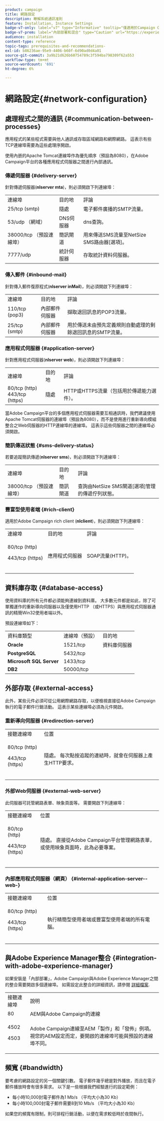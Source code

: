 ```yaml
---
product: campaign
title: 網路設定
description: 瞭解系統通訊准則
feature: Installation, Instance Settings
badge-v7-only: label="v7" type="Informative" tooltip="僅適用於Campaign Classic v7"
badge-v7-prem: label="內部部署和混合" type="Caution" url="https://experienceleague.adobe.com/docs/campaign-classic/using/installing-campaign-classic/architecture-and-hosting-models/hosting-models-lp/hosting-models.html?lang=zh-Hant" tooltip="僅適用於內部部署和混合部署"
audience: installation
content-type: reference
topic-tags: prerequisites-and-recommendations-
exl-id: b86236ae-95e9-4406-b60f-6d90ad0d4a01
source-git-commit: 3a9b21d626b60754789c3f594ba798309f62a553
workflow-type: tm+mt
source-wordcount: '691'
ht-degree: 6%

---
```


# 網路設定{#network-configuration}



## 處理程式之間的通訊 {#communication-between-processes}

應用程式的某些程式需要與他人通訊或存取區域網路和網際網路。 這表示有些TCP連線埠需要為這些處理序開啟。

使用內嵌的Apache Tomcat連線埠作為優先順序（預設為8080），在Adobe Campaign平台的各種應用程式伺服器之間進行內部通訊。

### 傳遞伺服器 {#delivery-server}

針對傳遞伺服器(**nlserver mta**)，則必須開啟下列連線埠：

<table> 
 <tbody> 
  <tr> 
   <td> 連線埠<br /> </td> 
   <td> 目的地<br /> </td> 
   <td> 評論<br /> </td> 
  </tr> 
  <tr> 
   <td> 25/tcp (smtp)<br /> </td> 
   <td> 隨處<br /> </td> 
   <td> 電子郵件廣播的SMTP流量。<br /> </td> 
  </tr> 
  <tr> 
   <td> 53/udp （網域）<br /> </td> 
   <td> DNS伺服器<br /> </td> 
   <td> dns查詢。<br /> </td> 
  </tr> 
  <tr> 
   <td> 38000/tcp （預設連線埠）<br /> </td> 
   <td> 簡訊閘道<br /> </td> 
   <td> 用來傳送SMS流量至NetSize SMS路由器[選項]。<br /> </td> 
  </tr> 
  <tr> 
   <td> 7777/udp<br /> </td> 
   <td> 統計伺服器<br /> </td> 
   <td> 存取統計資料伺服器。<br /> </td> 
  </tr> 
 </tbody> 
</table>

### 傳入郵件 {#inbound-mail}

針對傳入郵件復原程式(**nlserver inMail**)，則必須開啟下列連線埠：

<table> 
 <tbody> 
  <tr> 
   <td> 連線埠<br /> </td> 
   <td> 目的地<br /> </td> 
   <td> 評論<br /> </td> 
  </tr> 
  <tr> 
   <td> 110/tcp (pop3)<br /> </td> 
   <td> 內部郵件伺服器<br /> </td> 
   <td> 擷取退回訊息的POP3流量。<br /> </td> 
  </tr> 
  <tr> 
   <td> 25/tcp (smtp)<br /> </td> 
   <td> 內部郵件伺服器<br /> </td> 
   <td> 用於傳送未由預先定義規則自動處理的剩餘退回訊息的SMTP流量。<br /> </td> 
  </tr> 
 </tbody> 
</table>

### 應用程式伺服器 {#application-server}

針對應用程式伺服器(**nlserver web**)，則必須開啟下列連線埠：

<table> 
 <tbody> 
  <tr> 
   <td> 連線埠<br /> </td> 
   <td> 目的地<br /> </td> 
   <td> 評論<br /> </td> 
  </tr> 
  <tr> 
   <td> 80/tcp (http)<br /> 443/tcp (https)<br /> </td> 
   <td> 隨處<br /> </td> 
   <td> HTTP或HTTPS流量（包括用於傳遞能力選件）。<br /> </td> 
  </tr> 
 </tbody> 
</table>

當Adobe Campaign平台的多個應用程式伺服器需要互相通訊時，我們建議使用Apache Tomcat伺服器的連線埠（預設為8080），而不是使用進行重新導向模組整合之Web伺服器的HTTP連線埠的連線埠。 這表示這些伺服器之間的連線埠必須開啟。

### 簡訊傳送狀態 {#sms-delivery-status}

若要追蹤簡訊傳遞(**nlserver sms**)，則必須開啟下列連線埠：

<table> 
 <tbody> 
  <tr> 
   <td> 連線埠<br /> </td> 
   <td> 目的地<br /> </td> 
   <td> 評論<br /> </td> 
  </tr> 
  <tr> 
   <td> 38000/tcp （預設連線埠）<br /> </td> 
   <td> 簡訊閘道<br /> </td> 
   <td> 查詢由NetSize SMS閘道[選項]管理的傳遞佇列狀態。<br /> </td> 
  </tr> 
 </tbody> 
</table>

### 豐富型使用者端 {#rich-client}

適用於Adobe Campaign rich client (**nlclient**)，則必須開啟下列連線埠：

<table> 
 <tbody> 
  <tr> 
   <td> 連線埠<br /> </td> 
   <td> 目的地<br /> </td> 
   <td> 評論<br /> </td> 
  </tr> 
  <tr> 
   <td><p> 80/tcp (http)</p><p>443/tcp (https)</p><br /> </td> 
   <td> 應用程式伺服器<br /> </td> 
   <td> SOAP流量(HTTP)。<br /> </td> 
  </tr> 
 </tbody> 
</table>

## 資料庫存取 {#database-access}

使用資料庫的所有元件都必須能夠連線到資料庫。 大多數元件都是如此，除了可單獨運作的重新導向伺服器以及僅使用HTTP （或HTTPS）與應用程式伺服器通訊的精簡Win32使用者端以外。

預設連線埠如下：

<table> 
 <tbody> 
  <tr> 
   <td> 資料庫類型<br /> </td> 
   <td> 連線埠（預設）<br /> </td> 
   <td> 目的地<br /> </td> 
  </tr> 
  <tr> 
   <td> <strong>Oracle</strong><br /> </td> 
   <td> 1521/tcp<br /> </td> 
   <td> 資料庫伺服器<br /> </td> 
  </tr> 
  <tr> 
   <td> <strong>PostgreSQL</strong><br /> </td> 
   <td> 5432/tcp<br /> </td> 
  </tr> 
  <tr> 
   <td> <strong>Microsoft SQL Server</strong><br /> </td> 
   <td> 1433/tcp<br /> </td> 
  </tr> 
  <tr> 
   <td> <strong>DB2</strong><br /> </td> 
   <td> 50000/tcp<br /> </td> 
  </tr> 
 </tbody> 
</table>

## 外部存取 {#external-access}

此外，某些元件必須可從公用網際網路存取，以便檢視直接從Adobe Campaign執行的電子郵件行銷活動。 這表示某些連線埠必須為元件開啟。

### 重新導向伺服器 {#redirection-server}

<table> 
 <tbody> 
  <tr> 
   <td> 接聽連線埠<br /> </td> 
   <td> 位置<br /> </td> 
  </tr> 
  <tr> 
   <td><p> 80/tcp (http)</p><p> 443/tcp (https)</p><br /> </td> 
   <td> 隨處。 每次點按追蹤的連結時，就會在伺服器上產生HTTP要求。<br /> </td> 
  </tr> 
 </tbody> 
</table>

### 外部Web伺服器 {#external-web-server}

此伺服器可託管網路表單、映象頁面等。 需要開啟下列連線埠：

<table> 
 <tbody> 
  <tr> 
   <td> 接聽連線埠<br /> </td> 
   <td> 位置<br /> </td> 
  </tr> 
  <tr> 
   <td><p> 80/tcp (http)</p><p> 443/tcp (https)</p><br /> </td> 
   <td> 隨處。 直接從Adobe Campaign平台管理網路表單，或使用映象頁面時，此為必要專案。<br /> </td> 
  </tr> 
 </tbody> 
</table>

### 內部應用程式伺服器（網頁） {#internal-application-server--web-}

<table> 
 <tbody> 
  <tr> 
   <td> 接聽連線埠<br /> </td> 
   <td> 位置<br /> </td> 
  </tr> 
  <tr> 
   <td><p> 80/tcp (http)</p><p> 443/tcp (https)</p><br /> </td> 
   <td> 執行精簡型使用者端或豐富型使用者端的所有電腦。<br /> </td> 
  </tr> 
 </tbody> 
</table>

## 與Adobe Experience Manager整合 {#integration-with-adobe-experience-manager}

如果安裝是「內部部署」，Adobe Campaign與Adobe Experience Manager之間的整合需要開啟多個連線埠。 如需設定此整合的詳細資訊，請參閱 [詳細檔案](../../integrations/using/about-adobe-experience-manager.md).

<table> 
 <tbody> 
  <tr> 
   <td> 接聽連線埠<br /> </td> 
   <td> 說明<br /> </td> 
  </tr> 
  <tr> 
   <td> 80<br /> </td> 
   <td> AEM與Adobe Campaign的連線<br /> </td> 
  </tr> 
  <tr> 
   <td><p> 4502</p><p> 4503</p><br /> </td> 
   <td> Adobe Campaign連線至AEM「製作」和「發佈」例項。 視您的AEM設定而定，要開啟的連線埠可能與預設的連線埠不同。<br /> </td> 
  </tr> 
 </tbody> 
</table>

## 頻寬 {#bandwidth}

要考慮的網路設定的另一個關鍵引數。 電子郵件幾乎總是對外播放，而且在電子郵件播放時會有很多需求。 以下是一些根據我們經驗進行的設定範例：

* 每小時10,000封電子郵件為1 Mb/s （平均大小為30 Kb）
* 每小時100,000封電子郵件需要8到10 Mb/s （平均大小為30 Kb）

如果您的頻寬有限制，則可排程行銷活動，以便在需求較低時於夜間執行。
